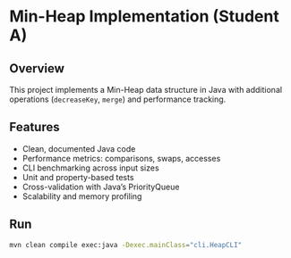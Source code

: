 # Min-Heap Implementation (Student A)

## Overview
This project implements a Min-Heap data structure in Java with additional operations (`decreaseKey`, `merge`) and performance tracking.

## Features
- Clean, documented Java code
- Performance metrics: comparisons, swaps, accesses
- CLI benchmarking across input sizes
- Unit and property-based tests
- Cross-validation with Java’s PriorityQueue
- Scalability and memory profiling

## Run
```bash
mvn clean compile exec:java -Dexec.mainClass="cli.HeapCLI"
